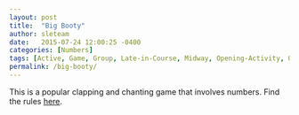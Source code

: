 ```yaml
---
layout: post
title:  "Big Booty"
author: sleteam
date:   2015-07-24 12:00:25 -0400
categories: [Numbers]
tags: [Active, Game, Group, Late-in-Course, Midway, Opening-Activity, Quick, Review]
permalink: /big-booty/
---
```

This is a popular clapping and chanting game that involves numbers. Find the rules [here](https://www.wikihow.com/Play-Big-Booty).